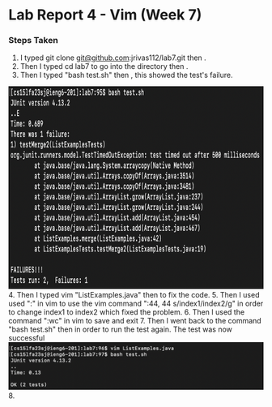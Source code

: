 # Lab Report 4 - Vim (Week 7)
### Steps Taken
1. I typed git clone git@github.com:jrivas112/lab7.git then <enter>.
2. Then I typed cd lab7 to go into the directory then <enter>.
3. Then I typed "bash test.sh" then <enter>, this showed the test's failure.
<img src="images/Screen Shot 2023-11-19 at 8.38.19 PM.png" width=600 height=400>
4. Then I typed vim "ListExamples.java" then <enter> to fix the code.
5. Then I used used ":" in vim to use the vim command ":44, 44 s/index1/index2/g" in order to change index1 to index2 which fixed the problem.
6. Then I used the command ":wc" in vim to save and exit
7. Then I went <up><up> back to the command "bash test.sh" then <enter> in order to run the test again. The test was now successful
<img src="images/Screen Shot 2023-11-19 at 8.50.50 PM.png" >
8. 
